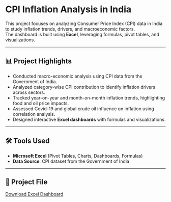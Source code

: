 # CPI Inflation Analysis in India  

This project focuses on analyzing Consumer Price Index (CPI) data in India to study inflation trends, drivers, and macroeconomic factors.  
The dashboard is built using **Excel**, leveraging formulas, pivot tables, and visualizations.  

---

## 📊 Project Highlights  
- Conducted macro-economic analysis using CPI data from the Government of India.  
- Analyzed category-wise CPI contribution to identify inflation drivers across sectors.  
- Tracked year-on-year and month-on-month inflation trends, highlighting food and oil price impacts.  
- Assessed Covid-19 and global crude oil influence on inflation using correlation analysis.  
- Designed interactive **Excel dashboards** with formulas and visualizations.  

---

## 🛠️ Tools Used  
- **Microsoft Excel** (Pivot Tables, Charts, Dashboards, Formulas)  
- **Data Source**: CPI dataset from the Government of India   

---

## 🔗 Project File  
[Download Excel Dashboard](CPI_Inflation_Dashboard.xlsx)  
